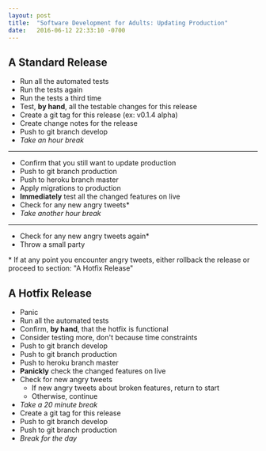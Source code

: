 ```yaml
---
layout: post
title:  "Software Development for Adults: Updating Production"
date:   2016-06-12 22:33:10 -0700
---
```


## A Standard Release

* Run all the automated tests
* Run the tests again
* Run the tests a third time
* Test, **by hand**, all the testable changes for this release
* Create a git tag for this release (ex: v0.1.4 alpha)
* Create change notes for the release
* Push to git branch develop
* *Take an hour break*

---

* Confirm that you still want to update production
* Push to git branch production
* Push to heroku branch master
* Apply migrations to production
* **Immediately** test all the changed features on live
* Check for any new angry tweets*
* *Take another hour break*

---

* Check for any new angry tweets again*
* Throw a small party

\* If at any point you encounter angry tweets, either rollback the release or proceed to section: "A Hotfix Release"

## A Hotfix Release

* Panic
* Run all the automated tests
* Confirm, **by hand**, that the hotfix is functional
* Consider testing more, don't because time constraints
* Push to git branch develop
* Push to git branch production
* Push to heroku branch master
* **Panickly** check the changed features on live
* Check for new angry tweets
    * If new angry tweets about broken features, return to start
    * Otherwise, continue
* *Take a 20 minute break*
* Create a git tag for this release
* Push to git branch develop
* Push to git branch production
* *Break for the day*
